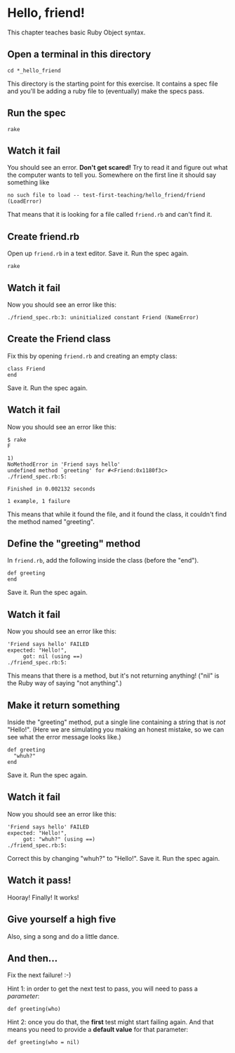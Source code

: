 # Hello, friend!

This chapter teaches basic Ruby Object syntax.

## Open a terminal in this directory

    cd *_hello_friend

This directory is the starting point for this exercise. It contains a spec file and you'll be adding a ruby file to (eventually) make the specs pass.

## Run the spec

    rake

## Watch it fail

You should see an error. **Don't get scared!** Try to read it and figure out what the computer wants to tell you. Somewhere on the first line it should say something like

    no such file to load -- test-first-teaching/hello_friend/friend (LoadError)

That means that it is looking for a file called `friend.rb` and can't find it.

## Create friend.rb

Open up `friend.rb` in a text editor. Save it. Run the spec again.

    rake

## Watch it fail

Now you should see an error like this:

    ./friend_spec.rb:3: uninitialized constant Friend (NameError)

## Create the Friend class

Fix this by opening `friend.rb` and creating an empty class:

    class Friend
    end

Save it. Run the spec again.

## Watch it fail

Now you should see an error like this:

    $ rake
    F

    1)
    NoMethodError in 'Friend says hello'
    undefined method `greeting' for #<Friend:0x1180f3c>
    ./friend_spec.rb:5:

    Finished in 0.002132 seconds

    1 example, 1 failure

This means that while it found the file, and it found the class, it couldn't find the method named "greeting".

## Define the "greeting" method

In `friend.rb`, add the following inside the class (before the "end").

    def greeting
    end

Save it. Run the spec again.

## Watch it fail

Now you should see an error like this:

    'Friend says hello' FAILED
    expected: "Hello!",
         got: nil (using ==)
    ./friend_spec.rb:5:

This means that there is a method, but it's not returning anything! ("nil" is the Ruby way of saying "not anything".)

## Make it return something

Inside the "greeting" method, put a single line containing a string that is *not* "Hello!". (Here we are simulating you making an honest mistake, so we can see what the error message looks like.)

    def greeting
      "whuh?"
    end

Save it. Run the spec again.

## Watch it fail

Now you should see an error like this:

    'Friend says hello' FAILED
    expected: "Hello!",
         got: "whuh?" (using ==)
    ./friend_spec.rb:5:

Correct this by changing "whuh?" to "Hello!". Save it. Run the spec again.

## Watch it pass!

Hooray! Finally! It works!

## Give yourself a high five

Also, sing a song and do a little dance.

## And then...

Fix the next failure! :-)

Hint 1: in order to get the next test to pass, you will need to pass a *parameter*:

    def greeting(who)

Hint 2: once you do that, the **first** test might start failing again. And that means you need to provide a **default value** for that parameter:

    def greeting(who = nil)


